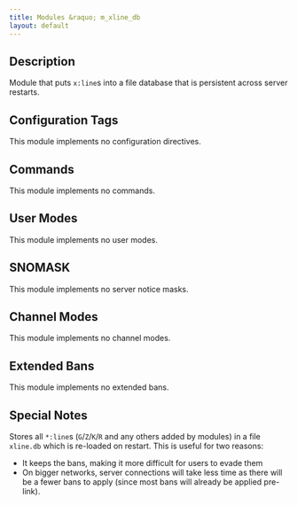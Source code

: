 ```yaml
---
title: Modules &raquo; m_xline_db
layout: default
---
```


## Description

Module that puts `x:line`s into a file database that is persistent across server restarts. 

## Configuration Tags

This module implements no configuration directives.

## Commands

This module implements no commands.

## User Modes

This module implements no user modes.

## SNOMASK

This module implements no server notice masks.

## Channel Modes

This module implements no channel modes.

## Extended Bans

This module implements no extended bans.

## Special Notes

Stores all `*:line`s (`G`/`Z`/`K`/`R` and any others added by modules) in a file `xline.db` which is re-loaded on 
restart. This is useful for two reasons: 

* It keeps the bans, making it more difficult for users to evade them
* On bigger networks, server connections will take less time as there will be a fewer bans to apply (since most bans will already be applied pre-link).
